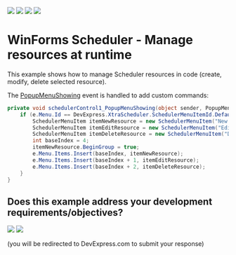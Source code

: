 <!-- default badges list -->
![](https://img.shields.io/endpoint?url=https://codecentral.devexpress.com/api/v1/VersionRange/128635548/18.1.3%2B)
[![](https://img.shields.io/badge/Open_in_DevExpress_Support_Center-FF7200?style=flat-square&logo=DevExpress&logoColor=white)](https://supportcenter.devexpress.com/ticket/details/E3201)
[![](https://img.shields.io/badge/📖_How_to_use_DevExpress_Examples-e9f6fc?style=flat-square)](https://docs.devexpress.com/GeneralInformation/403183)
[![](https://img.shields.io/badge/💬_Leave_Feedback-feecdd?style=flat-square)](#does-this-example-address-your-development-requirementsobjectives)
<!-- default badges end -->
# WinForms Scheduler - Manage resources at runtime

This example shows how to manage Scheduler resources in code (create, modify, delete selected resource).

The [PopupMenuShowing](https://docs.devexpress.com/WindowsForms/DevExpress.XtraScheduler.SchedulerControl.PopupMenuShowing) event is handled to add custom commands:

```csharp
private void schedulerControl1_PopupMenuShowing(object sender, PopupMenuShowingEventArgs e) {
    if (e.Menu.Id == DevExpress.XtraScheduler.SchedulerMenuItemId.DefaultMenu) {
        SchedulerMenuItem itemNewResource = new SchedulerMenuItem("New Resource", OnAddResource);
        SchedulerMenuItem itemEditResource = new SchedulerMenuItem("Edit Resource", OnEditResource);
        SchedulerMenuItem itemDeleteResource = new SchedulerMenuItem("Delete Resource", OnDeleteResource);
        int baseIndex = 4;
        itemNewResource.BeginGroup = true;
        e.Menu.Items.Insert(baseIndex, itemNewResource);
        e.Menu.Items.Insert(baseIndex + 1, itemEditResource);
        e.Menu.Items.Insert(baseIndex + 2, itemDeleteResource);
    }
}
```
<!-- feedback -->
## Does this example address your development requirements/objectives?

[<img src="https://www.devexpress.com/support/examples/i/yes-button.svg"/>](https://www.devexpress.com/support/examples/survey.xml?utm_source=github&utm_campaign=winforms-scheduler-manage-resources-runtime&~~~was_helpful=yes) [<img src="https://www.devexpress.com/support/examples/i/no-button.svg"/>](https://www.devexpress.com/support/examples/survey.xml?utm_source=github&utm_campaign=winforms-scheduler-manage-resources-runtime&~~~was_helpful=no)

(you will be redirected to DevExpress.com to submit your response)
<!-- feedback end -->
